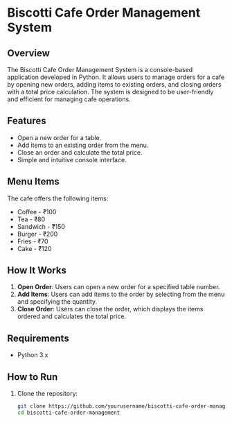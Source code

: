 # Biscotti Cafe Order Management System

## Overview
The Biscotti Cafe Order Management System is a console-based application developed in Python. It allows users to manage orders for a cafe by opening new orders, adding items to existing orders, and closing orders with a total price calculation. The system is designed to be user-friendly and efficient for managing cafe operations.

## Features
- Open a new order for a table.
- Add items to an existing order from the menu.
- Close an order and calculate the total price.
- Simple and intuitive console interface.

## Menu Items
The cafe offers the following items:
- Coffee - ₹100
- Tea - ₹80
- Sandwich - ₹150
- Burger - ₹200
- Fries - ₹70
- Cake - ₹120

## How It Works
1. **Open Order**: Users can open a new order for a specified table number.
2. **Add Items**: Users can add items to the order by selecting from the menu and specifying the quantity.
3. **Close Order**: Users can close the order, which displays the items ordered and calculates the total price.

## Requirements
- Python 3.x

## How to Run
1. Clone the repository:
   ```bash
   git clone https://github.com/yourusername/biscotti-cafe-order-management.git
   cd biscotti-cafe-order-management
